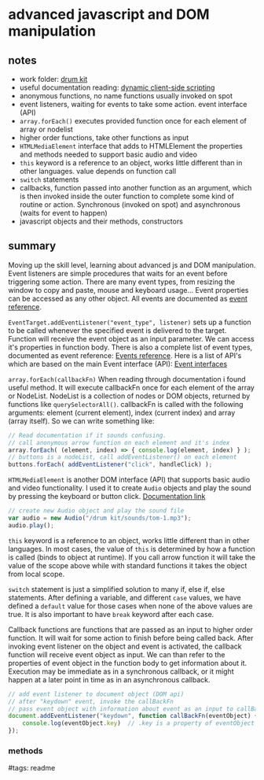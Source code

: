 # advanced javascript and DOM manipulation

## notes

- work folder: [drum kit](../drum%20kit/)
- useful documentation reading: [dynamic client-side scripting](https://developer.mozilla.org/en-US/docs/Learn/JavaScript)
- anonymous functions, no name functions usually invoked on spot
- event listeners, waiting for events to take some action. event interface (API)
- `array.forEach()` executes provided function once for each element of array or nodelist
- higher order functions, take other functions as input
- `HTMLMediaElement` interface that adds to HTMLElement the properties and methods needed to support basic audio and video
- `this` keyword is a reference to an object, works little different than in other languages. value depends on function call
- `switch` statements
- callbacks, function passed into another function as an argument, which is then invoked inside the outer function to complete some kind of routine or action. Synchronous (invoked on spot) and asynchronous (waits for event to happen)
- javascript objects and their methods, constructors


## summary

Moving up the skill level, learning about advanced js and DOM manipulation. Event listeners are simple procedures that waits for an event before triggering some action. There are many event types, from resizing the window to copy and paste, mouse and keyboard usage... Event properties can be accessed as any other object. All events are documented as [event reference](https://developer.mozilla.org/en-US/docs/Web/Events).

`EventTarget.addEventListener("event_type", listener)` sets up a function to be called whenever the specified event is delivered to the target. Function will receive the event object as an input parameter. We can access it's properties in function body. There is also a complete list of event types, documented as event reference: [Events reference](https://developer.mozilla.org/en-US/docs/Web/Events). Here is a list of API's which are based on the main Event interface (API): [Event interfaces](https://developer.mozilla.org/en-US/docs/Web/API/Event)

`array.forEach(callbackFn)` When reading through documentation i found useful method. It will execute callbackFn once for each element of the array or NodeList. NodeList is a collection of nodes or DOM objects, returned by functions like `querySelectorAll()`. callbackFn is called with the following arguments: element (current element), index (current index) and array (array itself). So we can write something like:

```javascript
// Read documentation if it sounds confusing.
// call anonymous arrow function on each element and it's index
array.forEach( (element, index) => { console.log(element, index) } ); 
// buttons is a nodeList, call addEventListener() on each element
buttons.forEach( addEventListener("click", handleClick) );
```

`HTMLMediaElement` is another DOM interface (API) that supports basic audio and video functionality. I used it to create `Audio` objects and play the sound by pressing the keyboard or button click. [Documentation link](https://developer.mozilla.org/en-US/docs/Web/API/HTMLMediaElement)

```javascript
// create new Audio object and play the sound file
var audio = new Audio("/drum kit/sounds/tom-1.mp3");
audio.play();
```

`this` keyword is a reference to an object, works little different than in other languages. In most cases, the value of `this` is determined by how a function is called (binds to object at runtime). If you call arrow function it will take the value of the scope above while with standard functions it takes the object from local scope.

`switch` statement is just a simplified solution to many if, else if, else statements. After defining a variable, and different `case` values, we have defined a `default` value for those cases when none of the above values are true. It is also important to have `break` keyword after each case.

Callback functions are functions that are passed as an input to higher order function. It will wait for some action to finish before being called back. After invoking event listener on the object and event is activated, the callback function will receive event object as input. We can than refer to the properties of event object in the function body to get information about it. Execution may be immediate as in a synchronous callback, or it might happen at a later point in time as in an asynchronous callback.

```javascript
// add event listener to document object (DOM api)
// after "keydown" event, invoke the callBackFn
// pass event object with information about event as an input to callBackFn
document.addEventListener("keydown", function callBackFn(eventObject) {
    console.log(eventObject.key)  // .key is a property of eventObject
});
```

### methods

#tags: readme